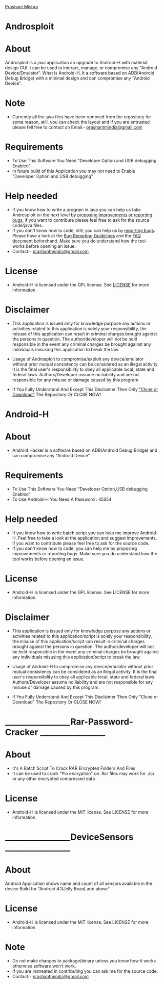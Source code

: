 

<html>
<script type="text/javascript" src="https://platform.linkedin.com/badges/js/profile.js" async defer></script>
<div class="LI-profile-badge"  data-version="v1" data-size="medium" data-locale="en_US" data-type="vertical" data-theme="dark" data-vanity="prashantmi"><a class="LI-simple-link" href='https://in.linkedin.com/in/prashantmi?trk=profile-badge'>Prashant Mishra</a></div>
<html>



# ________________Androsploit________________


# About
  Androsploit is a java application an upgrade to Android-H with material design GUI it can be used to interact, manage, or compromise any "Android Device/Emulator".
  What is Android-H. It a software based on ADB(Android Debug Bridge) with a minimal design and can compromise any "Android Device". 

# Note
* Currently all the java files have been removed from the repository for some reason, still, you can check the layout and if you are entrusted please fell free to contact on Email:- prashantmindia@gmail.com
 
# Requirements
* To Use This Software You Need "Developer Option and USB debugging Enabled"
* In future build of this Application you may not need to Enable "Developer Option and USB debugging"

# Help needed
* If you know how to write a program in java you can help us take Androsploit on the next level by <a href="https://github.com/elprashant/Androsploit/issues">proposing improvements or reporting bugs</a>, if you want to contribute please feel free to ask for the source code/java files.
* If you don't know how to code, still, you can help us by <a href="https://github.com/elprashant/Androsploit/issues">reporting bugs</a>. Please have a look at the <a href="https://github.com//elprashant/Androsploit/wiki/Bug-reporting-guidelines">Bug Reporting Guidelines</a> and the <a href="https://github.com//elprashant/Androsploit/wiki/Frequently-Asked-Questions-%28FAQ%29">FAQ document</a> beforehand. Make sure you do understand how the tool works before opening an issue.
* Contact:- prashantmindia@gmail.com

# License
* Android-H is licensed under the GPL license. See [LICENSE](LICENSE) for more information.

# Disclaimer
 * This application is issued only for knowledge purpose any actions or activities related to this application is solely your responsibility, the misuse of this application can result in criminal charges brought against the persons in question.
 The author/developer will not be held responsible in the event any criminal charges be brought against any individuals misusing this application to break the law.
   
* Usage of Androsploit to compromise/exploit any device/emulator without prior mutual consistency can be considered as an illegal activity. It is  the final user's responsibility to obey all applicable local, state and federal laws. Authors/Developer assume no liability and are not responsible for any misuse or damage caused by this program.
   
* If You Fully Understand And Except This Disclaimer Then Only <a href="https://codeload.github.com/elprashant/Androsploit/zip/master">"Clone or Download"<a/> The Repository Or CLOSE NOW!



# ________________Android-H________________


# About
*  Android Hacker is a software based on ADB(Android Debug Bridge) and can compromise any "Android Device" 

# Requirements
* To Use This Software You Need "Developer Option,USB debugging Enabled"
* To Use Android-H You Need A Password : 45654

# Help needed
* If you know how to write batch script you can help me improve Android-H. Feel free to take a look at the application and suggest improvements, if you want to contribute please feel free to ask for the source code.
* If you don't know how to code, you can help me by proposing improvements or reporting bugs. Make sure you do understand how the tool works before opening an issue.

# License
* Android-H is licensed under the GPL license. See LICENSE for more information.

# Disclaimer
 * This application is issued only for knowledge purpose any actions or activities related to this application/script is solely your responsibility, the misuse of this application/script can result in criminal charges brought against the persons in question.
 The author/developer will not be held responsible in the event any criminal charges be brought against any individuals misusing this application/script to break the law.
   
* Usage of Android-H to compromise any device/emulator without prior mutual consistency can be considered as an illegal activity. It is  the final user's responsibility to obey all applicable local, state and federal laws. Authors/Developer assume no liability and are not responsible for any misuse or damage caused by this program.
   
* If You Fully Understand And Except This Disclaimer Then Only "Clone or Download" The Repository Or CLOSE NOW!



#  ________________Rar-Password-Cracker ________________


# About
* It's A Batch Script To Crack RAR Encrypted Folders And Files
* It can be used to crack "Pin encryption" on .Rar files may work for .zip or any other encrypted compressed data

# License
* Android-H is licensed under the MIT license. See LICENSE for more information.



#  ________________DeviceSensors ________________


# About
Android Application shows name and count of all sensors available in the device
Build for "Android 4.1(Jelly Bean) and above"

# License
* Android-H is licensed under the MIT license. See LICENSE for more information.

# Note
* Do not make changes to package/binary unless you know how it works otherwise software won't work.
* If you are instreated in contributing you can ask me for the source code.
* Contact:- prashantmindia@gmail.com


<!-- <a href="https://www.linkedin.com/in/prashantmi/"><p align="center"><img src="https://docs.google.com/uc?export=&id=0B37RToy0GZgUZC1oV3lCeU1QTVE" /></p></a>  -->
